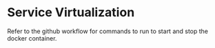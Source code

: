 # Service Virtualization

Refer to the github workflow for commands to run to start and stop the docker container.
